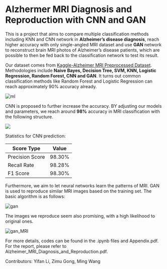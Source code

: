# Alzhermer MRI Diagnosis and Reproduction with CNN and GAN

This is a project that aims to compare multiple classification methods including KNN and CNN network in **Alzheimer’s disease diagnosis**, reach higher accuracy with only single-angled MRI dataset and use **GAN** network to reconstruct brain MRI photos of Alzheimer’s disease patients, which are possible to then be fed back to the classification network to test its result.  

Our dataset comes from [Kaggle-Alzheimer MRI Preprocessed Dataset](https://www.kaggle.com/datasets/sachinkumar413/alzheimer-mri-dataset). Methodologies include **Naive Bayes, Decision Tree, SVM, KNN, Logistic Regression, Random Forest, CNN and GAN**. It turns out common classification methods like Random Forest and Logistic Regression can reach approximately 90% accuracy already.

![ml](D:\Work\JI\2023Summer\VE445\project\images\ml.png)

CNN is proposed to further increase the accuracy. BY adjusting our models and parameters, we reach around **98%** accuracy in MRI classification with the following structure.

![](D:\Work\JI\2023Summer\VE445\project\images\cnn.png)

Statistics for CNN prediction:

| Score Type      | Value  |
| --------------- | ------ |
| Precision Score | 98.30% |
| Recall Rate     | 98.28% |
| F1 Score        | 98.30% |

Furthermore, we aim to let neural networks learn the patterns of MRI. GAN is used to reproduce similar MRI images based on the training set. The basic algorithm is as follows:

![gan](D:\Work\JI\2023Summer\VE445\project\images\gan.png)

The images we reproduce seem also promising, with a high likelihood to original ones.

![gan_MRI](D:\Work\JI\2023Summer\VE445\project\images\gan_MRI.png)



For more details, codes can be found in the .ipynb files and Appendix.pdf. For the report, please refer to Alzheimer_MRI_Diagnosis_and_Reproduction.pdf.

Contributors: Yifan Li, Zimu Gong, Ming Wang

